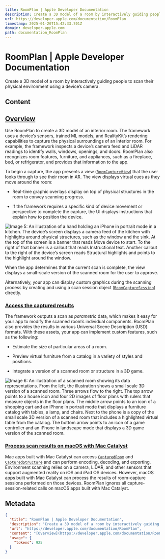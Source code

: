 ```yaml
---
title: RoomPlan | Apple Developer Documentation
description: Create a 3D model of a room by interactively guiding people to scan their physical environment using a device’s camera.
url: https://developer.apple.com/documentation/RoomPlan
timestamp: 2025-01-20T15:42:33.701Z
domain: developer.apple.com
path: documentation_RoomPlan
---
```


# RoomPlan | Apple Developer Documentation


Create a 3D model of a room by interactively guiding people to scan their physical environment using a device’s camera.


## Content

[Overview](https://developer.apple.com/documentation/RoomPlan#Overview)
-----------------------------------------------------------------------

Use RoomPlan to create a 3D model of an interior room. The framework uses a device’s sensors, trained ML models, and RealityKit’s rendering capabilities to capture the physical surroundings of an interior room. For example, the framework inspects a device’s camera feed and LiDAR readings to identify walls, windows, openings, and doors. RoomPlan also recognizes room features, furniture, and appliances, such as a fireplace, bed, or refrigerator, and provides that information to the app.

To begin a capture, the app presents a view ([`RoomCaptureView`](https://developer.apple.com/documentation/roomplan/roomcaptureview)) that the user looks through to see their room in AR. The view displays virtual cues as they move around the room:

*   Real-time graphic overlays display on top of physical structures in the room to convey scanning progress.
    
*   If the framework requires a specific kind of device movement or perspective to complete the capture, the UI displays instructions that explain how to position the device.
    

![Image 5: An illustration of a hand holding an iPhone in portrait mode in a kitchen. The device’s screen displays a camera feed of the kitchen with highlights around physical structures, such as the window and the sink. At the top of the screen is a banner that reads Move device to start. To the right of that banner is a callout that reads Instructional text. Another callout to the right of the device’s screen reads Structural highlights and points to the highlight around the window.](https://docs-assets.developer.apple.com/published/78ae1d75bc69bde0b0dee238d672cf6a/roomplan-hero-1@2x.png)

When the app determines that the current scan is complete, the view displays a small-scale version of the scanned room for the user to approve.

Alternatively, your app can display custom graphics during the scanning process by creating and using a scan session object ([`RoomCaptureSession`](https://developer.apple.com/documentation/roomplan/roomcapturesession)) directly.

### [Access the captured results](https://developer.apple.com/documentation/RoomPlan#Access-the-captured-results)

The framework outputs a scan as _parametric_ data, which makes it easy for your app to modify the scanned room’s individual components. RoomPlan also provides the results in various Universal Scene Description (USD) formats. With these assets, your app can implement custom features, such as the following:

*   Estimate the size of particular areas of a room.
    
*   Preview virtual furniture from a catalog in a variety of styles and positions.
    
*   Integrate a version of a scanned room or structure in a 3D game.
    

![Image 6: An illustration of a scanned room showing its data representations. From the left, the illustration shows a small scale 3D version of a scanned room. Three arrows flow to the right. The top arrow points to a house icon and four 2D images of floor plans with rulers that measure objects in the floor plans. The middle arrow points to an icon of a shopping cart and an iPhone in portrait mode that displays a furniture catalog with tables, a lamp, and chairs. Next to the phone is a copy of the small scale 3D version of a scanned room that includes a highlighted virtual table from the catalog. The bottom arrow points to an icon of a game controller and an iPhone in landscape mode that displays a 3D game version of the scanned room.](https://docs-assets.developer.apple.com/published/8909a2da99ac2c9fbb690113e0b340ed/roomplan-hero-2@2x.png)

### [Process scan results on macOS with Mac Catalyst](https://developer.apple.com/documentation/RoomPlan#Process-scan-results-on-macOS-with-Mac-Catalyst)

Mac apps built with Mac Catalyst can access [`CapturedRoom`](https://developer.apple.com/documentation/roomplan/capturedroom) and [`CapturedStructure`](https://developer.apple.com/documentation/roomplan/capturedstructure) and can perform encoding, decoding, and exporting. Environment scanning relies on a camera, LiDAR, and other sensors that support augmented reality on iOS and iPad OS devices. However, macOS apps built with Mac Catalyst can process the results of room-capture sessions performed on those devices. RoomPlan ignores all capture-session-related calls on macOS apps built with Mac Catalyst.

## Metadata

```json
{
  "title": "RoomPlan | Apple Developer Documentation",
  "description": "Create a 3D model of a room by interactively guiding people to scan their physical environment using a device’s camera.",
  "url": "https://developer.apple.com/documentation/RoomPlan",
  "content": "[Overview](https://developer.apple.com/documentation/RoomPlan#Overview)\n-----------------------------------------------------------------------\n\nUse RoomPlan to create a 3D model of an interior room. The framework uses a device’s sensors, trained ML models, and RealityKit’s rendering capabilities to capture the physical surroundings of an interior room. For example, the framework inspects a device’s camera feed and LiDAR readings to identify walls, windows, openings, and doors. RoomPlan also recognizes room features, furniture, and appliances, such as a fireplace, bed, or refrigerator, and provides that information to the app.\n\nTo begin a capture, the app presents a view ([`RoomCaptureView`](https://developer.apple.com/documentation/roomplan/roomcaptureview)) that the user looks through to see their room in AR. The view displays virtual cues as they move around the room:\n\n*   Real-time graphic overlays display on top of physical structures in the room to convey scanning progress.\n    \n*   If the framework requires a specific kind of device movement or perspective to complete the capture, the UI displays instructions that explain how to position the device.\n    \n\n![Image 5: An illustration of a hand holding an iPhone in portrait mode in a kitchen. The device’s screen displays a camera feed of the kitchen with highlights around physical structures, such as the window and the sink. At the top of the screen is a banner that reads Move device to start. To the right of that banner is a callout that reads Instructional text. Another callout to the right of the device’s screen reads Structural highlights and points to the highlight around the window.](https://docs-assets.developer.apple.com/published/78ae1d75bc69bde0b0dee238d672cf6a/roomplan-hero-1@2x.png)\n\nWhen the app determines that the current scan is complete, the view displays a small-scale version of the scanned room for the user to approve.\n\nAlternatively, your app can display custom graphics during the scanning process by creating and using a scan session object ([`RoomCaptureSession`](https://developer.apple.com/documentation/roomplan/roomcapturesession)) directly.\n\n### [Access the captured results](https://developer.apple.com/documentation/RoomPlan#Access-the-captured-results)\n\nThe framework outputs a scan as _parametric_ data, which makes it easy for your app to modify the scanned room’s individual components. RoomPlan also provides the results in various Universal Scene Description (USD) formats. With these assets, your app can implement custom features, such as the following:\n\n*   Estimate the size of particular areas of a room.\n    \n*   Preview virtual furniture from a catalog in a variety of styles and positions.\n    \n*   Integrate a version of a scanned room or structure in a 3D game.\n    \n\n![Image 6: An illustration of a scanned room showing its data representations. From the left, the illustration shows a small scale 3D version of a scanned room. Three arrows flow to the right. The top arrow points to a house icon and four 2D images of floor plans with rulers that measure objects in the floor plans. The middle arrow points to an icon of a shopping cart and an iPhone in portrait mode that displays a furniture catalog with tables, a lamp, and chairs. Next to the phone is a copy of the small scale 3D version of a scanned room that includes a highlighted virtual table from the catalog. The bottom arrow points to an icon of a game controller and an iPhone in landscape mode that displays a 3D game version of the scanned room.](https://docs-assets.developer.apple.com/published/8909a2da99ac2c9fbb690113e0b340ed/roomplan-hero-2@2x.png)\n\n### [Process scan results on macOS with Mac Catalyst](https://developer.apple.com/documentation/RoomPlan#Process-scan-results-on-macOS-with-Mac-Catalyst)\n\nMac apps built with Mac Catalyst can access [`CapturedRoom`](https://developer.apple.com/documentation/roomplan/capturedroom) and [`CapturedStructure`](https://developer.apple.com/documentation/roomplan/capturedstructure) and can perform encoding, decoding, and exporting. Environment scanning relies on a camera, LiDAR, and other sensors that support augmented reality on iOS and iPad OS devices. However, macOS apps built with Mac Catalyst can process the results of room-capture sessions performed on those devices. RoomPlan ignores all capture-session-related calls on macOS apps built with Mac Catalyst.",
  "usage": {
    "tokens": 925
  }
}
```
